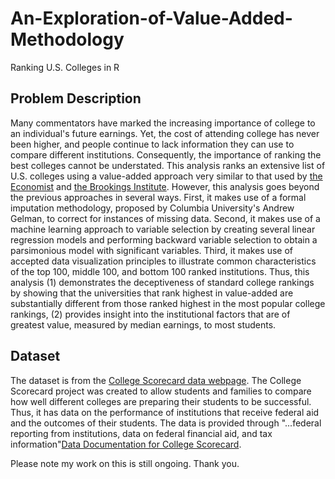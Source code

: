# An-Exploration-of-Value-Added-Methodology
Ranking U.S. Colleges in R

## Problem Description
Many commentators have marked the increasing importance of college to an individual's future earnings. Yet, the cost of attending college has never been higher, and people continue to lack information they can use to compare different institutions. Consequently, the importance of ranking the best colleges cannot be understated. This analysis ranks an extensive list of U.S. colleges using a value-added approach very similar to that used by [the Economist](http://www.economist.com/blogs/graphicdetail/2015/10/value-university) and [the Brookings Institute](https://www.brookings.edu/wp-content/uploads/2015/04/BMPP_CollegeValueAdded.pdf). However, this analysis goes beyond the previous approaches in several ways. First, it makes use of a formal imputation methodology, proposed by Columbia University's Andrew Gelman, to correct for instances of missing data. Second, it makes use of a machine learning approach to variable selection by creating several linear regression models and performing backward variable selection to obtain a parsimonious model with significant variables. Third, it makes use of accepted data visualization principles to illustrate common characteristics of the top 100, middle 100, and bottom 100 ranked institutions. Thus, this analysis (1) demonstrates the deceptiveness of standard college rankings by showing that the universities that rank highest in value-added are substantially different from those ranked highest in the most popular college rankings, (2) provides insight into the institutional factors that are of greatest value, measured by median earnings, to most students.

## Dataset
The dataset is from the [College Scorecard data webpage](https://collegescorecard.ed.gov/data/). The College Scorecard project was created to allow students and families to compare how well different colleges are preparing their students to be successful. Thus, it has data on the performance of institutions that receive federal aid and the outcomes of their students. The data is provided through "...federal reporting from institutions, data on federal financial aid, and tax information"[Data Documentation for College Scorecard](https://www.brookings.edu/wp-content/uploads/2015/04/BMPP_CollegeValueAdded.pdf). 

Please note my work on this is still ongoing. Thank you.
